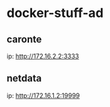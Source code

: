 # docker-stuff-ad

## caronte

ip: http://172.16.2.2:3333


## netdata

ip: http://172.16.1.2:19999
